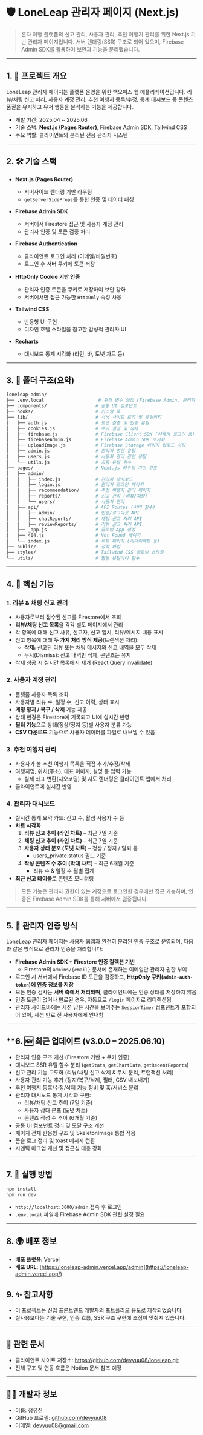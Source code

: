 # 🛡️ LoneLeap 관리자 페이지 (Next.js)

> 혼자 여행 플랫폼의 신고 관리, 사용자 관리, 추천 여행지 관리를 위한 Next.js 기반 관리자 페이지입니다. 서버 렌더링(SSR) 구조로 되어 있으며, Firebase Admin SDK를 활용하여 보안과 기능을 분리했습니다.

---

## **1. 📌 프로젝트 개요**

LoneLeap 관리자 페이지는 플랫폼 운영을 위한 백오피스 웹 애플리케이션입니다. 리뷰/채팅 신고 처리, 사용자 계정 관리, 추천 여행지 등록/수정, 통계 대시보드 등 콘텐츠 품질을 유지하고 유저 행동을 분석하는 기능을 제공합니다.

- 개발 기간: 2025.04 ~ 2025.06
- 기술 스택: **Next.js (Pages Router)**, Firebase Admin SDK, Tailwind CSS
- 주요 역할: 클라이언트와 분리된 전용 관리자 시스템

---

## **2. 🛠️ 기술 스택**

- **Next.js (Pages Router)**

  - 서버사이드 렌더링 기반 라우팅
  - `getServerSideProps`를 통한 인증 및 데이터 패칭

- **Firebase Admin SDK**

  - 서버에서 Firestore 접근 및 사용자 계정 관리
  - 관리자 인증 및 토큰 검증 처리

- **Firebase Authentication**

  - 클라이언트 로그인 처리 (이메일/비밀번호)
  - 로그인 후 서버 쿠키에 토큰 저장

- **HttpOnly Cookie 기반 인증**

  - 관리자 인증 토큰을 쿠키로 저장하여 보안 강화
  - 서버에서만 접근 가능한 `HttpOnly` 속성 사용

- **Tailwind CSS**

  - 반응형 UI 구현
  - 디자인 호텔 스타일을 참고한 감성적 관리자 UI

- **Recharts**

  - 대시보드 통계 시각화 (라인, 바, 도넛 차트 등)

---

## **3. 📁 폴더 구조(요약)**

```bash
loneleap-admin/
├── .env.local                    # 환경 변수 설정 (Firebase Admin, 관리자 이메일 등)
├── components/                  # 공통 UI 컴포넌트
├── hooks/                       # 커스텀 훅
├── lib/                         # 서버 사이드 로직 및 유틸리티
│   ├── auth.js                  # 토큰 검증 및 인증 유틸
│   ├── cookies.js               # 쿠키 설정 및 삭제
│   ├── firebase.js              # Firebase Client SDK (사용자 로그인 등)
│   ├── firebaseAdmin.js         # Firebase Admin SDK 초기화
│   ├── uploadImage.js           # Firebase Storage 이미지 업로드 처리
│   ├── admin.js                 # 관리자 관련 유틸
│   ├── users.js                 # 사용자 관리 관련 유틸
│   └── utils.js                 # 공통 유틸 함수
├── pages/                       # Next.js 라우팅 기반 구조
│   ├── admin/
│   │   ├── index.js             # 관리자 대시보드
│   │   ├── login.js             # 관리자 로그인 페이지
│   │   ├── recommendation/      # 추천 여행지 관리 페이지
│   │   ├── reports/             # 신고 관리 (리뷰/채팅)
│   │   └── users/               # 사용자 관리
│   ├── api/                     # API Routes (서버 함수)
│   │   ├── admin/               # 인증/로그아웃 API
│   │   ├── chatReports/         # 채팅 신고 처리 API
│   │   ├── reviewReports/       # 리뷰 신고 처리 API
│   ├── _app.js                  # 글로벌 App 설정
│   ├── 404.js                   # Not Found 페이지
│   └── index.js                 # 루트 페이지 (리다이렉트 등)
├── public/                      # 정적 파일
├── styles/                      # Tailwind CSS 글로벌 스타일
└── utils/                       # 범용 유틸리티 함수
```

---

## **4. 🧩 핵심 기능**

### **1. 리뷰 & 채팅 신고 관리**

- 사용자로부터 접수된 신고를 Firestore에서 조회
- **리뷰/채팅 신고 목록**을 각각 별도 페이지에서 관리
- 각 항목에 대해 신고 사유, 신고자, 신고 일시, 리뷰/메시지 내용 표시
- 신고 항목에 대해 **두 가지 처리 방식 제공**(트랜잭션 처리):
  - **삭제:** 신고된 리뷰 또는 채팅 메시지와 신고 내역을 모두 삭제
  - 무시(Dismiss): 신고 내역만 삭제, 콘텐츠는 유지
- 삭제 성공 시 실시간 목록에서 제거 (React Query invalidate)

### **2. 사용자 계정 관리**

- 플랫폼 사용자 목록 조회
- 사용자별 리뷰 수, 일정 수, 신고 이력, 상태 표시
- **계정 정지 / 복구 / 삭제** 기능 제공
- 상태 변경은 Firestore에 기록되고 UI에 실시간 반영
- **필터 기능**으로 상태(정상/정지 등)별 사용자 분류 가능
- **CSV 다운로드** 기능으로 사용자 데이터를 파일로 내보낼 수 있음

### **3. 추천 여행지 관리**

- 사용자가 볼 추천 여행지 목록을 직접 추가/수정/삭제
- 여행지명, 위치(주소), 대표 이미지, 설명 등 입력 가능
  - 실제 좌표 변환(지오코딩) 및 지도 렌더링은 클라이언트 앱에서 처리
- 클라이언트에 실시간 반영

### **4. 관리자 대시보드**

- 실시간 통계 요약 카드: 신고 수, 활성 사용자 수 등
- **차트 시각화**
  1. **리뷰 신고 추이 (라인 차트)** – 최근 7일 기준
  2. **채팅 신고 추이 (라인 차트)** – 최근 7일 기준
  3. **사용자 상태 분포 (도넛 차트)** – 정상 / 정지 / 탈퇴 등
     - users_private.status 필드 기준
  4. **작성 콘텐츠 수 추이 (막대 차트)** – 최근 6개월 기준
     - 리뷰 수 & 일정 수 월별 집계
- **최근 신고 테이블**로 콘텐츠 모니터링

> 모든 기능은 관리자 권한이 있는 계정으로 로그인한 경우에만 접근 가능하며, 인증은 Firebase Admin SDK를 통해 서버에서 검증됩니다.

---

## **5. 🔐 관리자 인증 방식**

LoneLeap 관리자 페이지는 사용자 웹앱과 완전히 분리된 인증 구조로 운영되며, 다음과 같은 방식으로 관리자 인증을 처리합니다:

- **Firebase Admin SDK + Firestore 인증 컬렉션 기반**
  - Firestore의 `admins/{email}` 문서에 존재하는 이메일만 관리자 권한 부여
- 로그인 시 서버에서 Firebase ID 토큰을 검증하고, **HttpOnly 쿠키(`admin-auth-token`)에 인증 정보를 저장**
- 모든 인증 검사는 **서버 측에서 처리되며**, 클라이언트에는 인증 상태를 저장하지 않음
- 인증 토큰이 없거나 만료된 경우, 자동으로 `/login` 페이지로 리디렉션됨
- 관리자 사이드바에는 세션 남은 시간을 보여주는 `SessionTimer` 컴포넌트가 포함되어 있어, 세션 만료 전 사용자에게 안내함

---

## \*\*6. 🆕 최근 업데이트 (v3.0.0 – 2025.06.10)

- 관리자 인증 구조 개선 (Firestore 기반 + 쿠키 인증)
- 대시보드 SSR 유틸 함수 분리 (`getStats`, `getChartData`, `getRecentReports`)
- 신고 관리 기능 고도화 (리뷰/채팅 신고 삭제 & 무시 분리, 트랜잭션 처리)
- 사용자 관리 기능 추가 (정지/복구/삭제, 필터, CSV 내보내기)
- 추천 여행지 등록/수정/삭제 기능 정비 및 훅/서비스 분리
- 관리자 대시보드 통계 시각화 구현:
  - 리뷰/채팅 신고 추이 (7일 기준)
  - 사용자 상태 분포 (도넛 차트)
  - 콘텐츠 작성 수 추이 (6개월 기준)
- 공통 UI 컴포넌트 정리 및 모달 구조 개선
- 페이지 전체 반응형 구조 및 SkeletonImage 통합 적용
- 콘솔 로그 정리 및 toast 메시지 전환
- 시멘틱 마크업 개선 및 접근성 대응 강화

---

## **7. 🚀 실행 방법**

```bash
npm install
npm run dev

```

- `http://localhost:3000/admin` 접속 후 로그인
- `.env.local` 파일에 Firebase Admin SDK 관련 설정 필요

---

## **8. 🌍 배포 정보**

- **배포 플랫폼**: Vercel
- **배포 URL**: [https://loneleap-admin.vercel.app/admin](https://loneleap-admin.vercel.app/)

## **9. ✨ 참고사항**

- 이 프로젝트는 신입 프론트엔드 개발자의 포트폴리오 용도로 제작되었습니다.
- 실사용보다는 기술 구현, 인증 흐름, SSR 구조 구현에 초점이 맞춰져 있습니다.

---

## 📘 관련 문서

- 클라이언트 사이트 저장소: https://github.com/devyuu08/loneleap.git
- 전체 구조 및 연동 흐름은 Notion 문서 참조 예정

---

## **🧑‍💻 개발자 정보**

- 이름: 정유진
- GitHub 프로필: [github.com/devyuu08](https://github.com/devyuu08)
- 이메일: devyuu08@gmail.com
